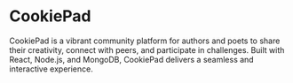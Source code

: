 # CookiePad
CookiePad is a vibrant community platform for authors and poets to share their creativity, connect with peers, and participate in challenges. Built with React, Node.js, and MongoDB, CookiePad delivers a seamless and interactive experience.
